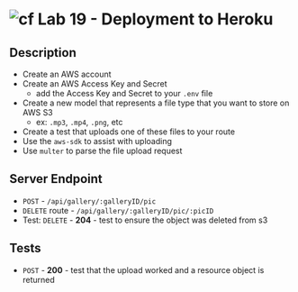 ![cf](https://i.imgur.com/7v5ASc8.png) Lab 19 - Deployment to Heroku
======

## Description
  * Create an AWS account
  * Create an AWS Access Key and Secret
    * add the Access Key and Secret to your `.env` file
  * Create a new model that represents a file type that you want to store on AWS S3
    * ex: `.mp3`, `.mp4`, `.png`, etc
  * Create a test that uploads one of these files to your route
  * Use the `aws-sdk` to assist with uploading
  * Use `multer` to parse the file upload request

## Server Endpoint
  * `POST` - `/api/gallery/:galleryID/pic`
  * `DELETE` route - `/api/gallery/:galleryID/pic/:picID`
  * Test: `DELETE` - **204** - test to ensure the object was deleted from s3

## Tests
  * `POST` - **200** - test that the upload worked and a resource object is returned
